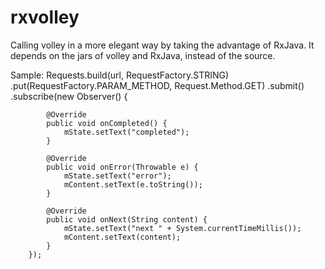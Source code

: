 # rxvolley
Calling volley in a more elegant way by taking the advantage of RxJava.
It depends on the jars of volley and RxJava, instead of the source.

Sample: 
    Requests.build(url, RequestFactory.STRING)
        .put(RequestFactory.PARAM_METHOD, Request.Method.GET)
        .submit()
        .subscribe(new Observer<String>() {

            @Override
            public void onCompleted() {
                mState.setText("completed");
            }

            @Override
            public void onError(Throwable e) {
                mState.setText("error");
                mContent.setText(e.toString());
            }

            @Override
            public void onNext(String content) {
                mState.setText("next " + System.currentTimeMillis());
                mContent.setText(content);
            }
        });
